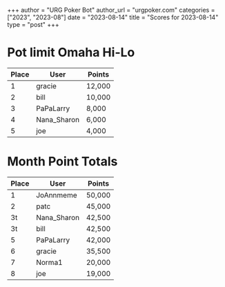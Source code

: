 +++
author = "URG Poker Bot"
author_url = "urgpoker.com"
categories = ["2023", "2023-08"]
date = "2023-08-14"
title = "Scores for 2023-08-14"
type = "post"
+++
# Pot limit Omaha Hi-Lo

| Place | User | Points |
|-------|------|--------|
| 1 | gracie | 12,000 |
| 2 | bill | 10,000 |
| 3 | PaPaLarry | 8,000 |
| 4 | Nana_Sharon | 6,000 |
| 5 | joe | 4,000 |

# Month Point Totals

| Place | User | Points |
|-------|------|--------|
| 1 | JoAnnmeme | 50,000 |
| 2 | patc | 45,000 |
| 3t | Nana_Sharon | 42,500 |
| 3t | bill | 42,500 |
| 5 | PaPaLarry | 42,000 |
| 6 | gracie | 35,500 |
| 7 | Norma1 | 20,000 |
| 8 | joe | 19,000 |
